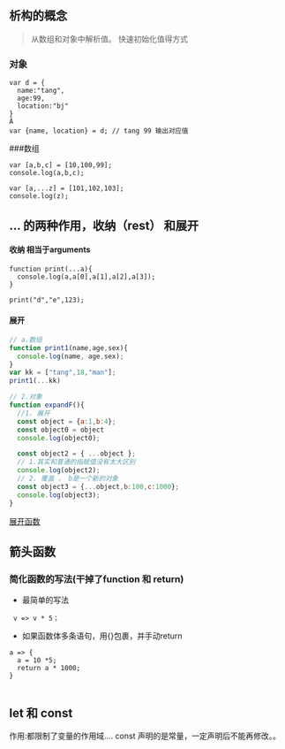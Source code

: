 
## 析构的概念
> 从数组和对象中解析值。
> 快速初始化值得方式


### 对象
```
var d = {
  name:"tang",
  age:99,
  location:"bj"
}
Â
var {name, location} = d; // tang 99 输出对应值
```

###数组
```
var [a,b,c] = [10,100,99];
console.log(a,b,c);

var [a,...z] = [101,102,103];
console.log(z);
```

## ... 的两种作用，收纳（rest） 和展开

#### 收纳 相当于arguments
```
function print(...a){
  console.log(a,a[0],a[1],a[2],a[3]);
}

print("d","e",123);
```

#### 展开

```javascript
// a.数组
function print1(name,age,sex){
  console.log(name, age,sex);
}
var kk = ["tang",18,"man"];
print1(...kk)

// 2.对象
function expandF(){
  //1. 展开
  const object = {a:1,b:4};
  const object0 = object
  console.log(object0);

  const object2 = { ...object };
  // 1.其实和普通的指赋值没有太大区别
  console.log(object2);
  // 2. 覆盖 ， b是一个新的对象
  const object3 = {...object,b:100,c:1000};
  console.log(object3);
}

```   
[展开函数](http://www.cnblogs.com/chrischjh/p/4848934.html)

## 箭头函数

### 简化函数的写法(干掉了function 和 return)
- 最简单的写法
```
 v => v * 5；
```

- 如果函数体多条语句，用{}包裹，并手动return
```
a => {
  a = 10 *5;
  return a * 1000;
}


```
## let 和 const
作用:都限制了变量的作用域....
const 声明的是常量，一定声明后不能再修改。。
